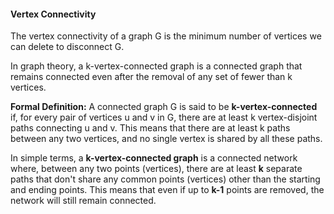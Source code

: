 #### Vertex Connectivity
The vertex connectivity of a graph G is the minimum number of vertices we can delete to disconnect G.


In graph theory, a k-vertex-connected graph is a connected graph that remains connected even after the removal of any set of fewer than k vertices. 

**Formal Definition:**
A connected graph G is said to be **k-vertex-connected** if, for every pair of vertices u and v in G, there are at least k vertex-disjoint paths connecting u and v. This means that there are at least k paths between any two vertices, and no single vertex is shared by all these paths.

In simple terms, a **k-vertex-connected graph** is a connected network where, between any two points (vertices), there are at least **k** separate paths that don't share any common points (vertices) other than the starting and ending points. This means that even if up to **k-1** points are removed, the network will still remain connected.




